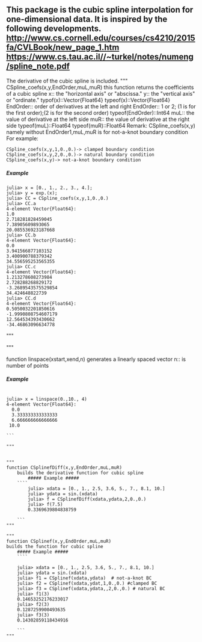 This package is the cubic spline interpolation for one-dimensional data. 
It is inspired by the following developments.
http://www.cs.cornell.edu/courses/cs4210/2015fa/CVLBook/new_page_1.htm
https://www.cs.tau.ac.il//~turkel/notes/numeng/spline_note.pdf
----------------------------------------------------------------
The derivative of the cubic spline is included.
"""
CSpline_coefs(x,y,EndOrder,muL,muR)
this function returns the coefficients of a cubic spline
x:: the "horizontal axis" or "abscissa."
y:: the "vertical axis" or "ordinate."
typof(x)::Vector{Float64}
typeof(x)::Vector{Float64}
EndOrder:: order of derivatives at the left and right
EndOrder:: 1 or 2; (1 is for the first order);(2 is for the second order)
typeof(EndOrder)::Int64
muL:: the value of derivative at the left side
muR:: the value of derivative at the right side
typeof(muL)::Float64
typeof(muR)::Float64
Remark: CSpline_coefs(x,y) namely without EndOrder1,muL,muR is for not-a-knot boundary condition
For example:
```
CSpline_coefs(x,y,1,0.,0.)-> clamped boundary condition
CSpline_coefs(x,y,2,0.,0.)-> natural boundary condition
CSpline_coefs(x,y)-> not-a-knot boundary condition

````
##### Example #####
````
julia> x = [0., 1., 2., 3., 4.];
julia> y = exp.(x);
julia> CC = CSpline_coefs(x,y,1,0.,0.)
julia> CC.a
4-element Vector{Float64}:
1.0
2.718281828459045
7.38905609893065
20.085536923187668
julia> CC.b
4-element Vector{Float64}:
0.0
3.941566877103152
3.400900788379342
34.556595253565355
julia> CC.c
4-element Vector{Float64}:
1.213278608273984
2.728288268829172
-3.2689543575529854
34.424648822739
julia> CC.d
4-element Vector{Float64}:
0.5050032201850616
-1.9990808754607179
12.564534393430662
-34.46863096634778
````
"""


"""

function linspace(xstart,xend,n)
generates a linearly spaced vector
n:: is number of points
##### Example #####
````

julia> x = linspace(0.,10., 4)
4-element Vector{Float64}:
  0.0
  3.333333333333333
  6.666666666666666
 10.0

```

"""


"""
function CSplinefDiff(x,y,EndOrder,muL,muR)
    builds the derivative function for cubic spline
        ##### Example #####
    ````
        julia> xdata = [0., 1., 2.5, 3.6, 5., 7., 8.1, 10.]
        julia> ydata = sin.(xdata)
        julia> f = CSplinefDiff(xdata,ydata,2,0.,0.)
        julia> f(7.5)
        0.3369639804838759

    ```
"""

"""
function CSplinef(x,y,EndOrder,muL,muR)
builds the function for cubic spline
    ##### Example #####
    ````
    
    julia> xdata = [0., 1., 2.5, 3.6, 5., 7., 8.1, 10.]
    julia> ydata = sin.(xdata)
    julia> f1 = CSplinef(xdata,ydata)  # not-a-knot BC
    julia> f2 = CSplinef(xdata,ydat,1,0.,0.) #clamped BC
    julia> f3 = CSplinef(xdata,ydata,,2,0.,0.) # natural BC
    julia> f1(3)
    0.14653252176233017
    julia> f2(3)
    0.1287259900493635
    julia> f3(3)
    0.14302859118434916
    
    ```
"""
